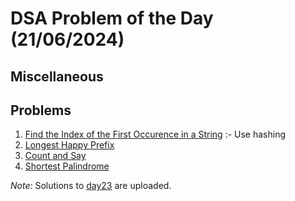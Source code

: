 # DSA Problem of the Day (21/06/2024)

## Miscellaneous

## Problems


1. [Find the Index of the First Occurence in a String](https://leetcode.com/problems/find-the-index-of-the-first-occurrence-in-a-string/description/) :- Use hashing 
2. [Longest Happy Prefix](https://leetcode.com/problems/longest-happy-prefix/description/)
3. [Count and Say](https://leetcode.com/problems/count-and-say/description/)
4. [Shortest Palindrome](https://leetcode.com/problems/shortest-palindrome/description/)

*Note:*  Solutions to [day23](../day23) are uploaded.
